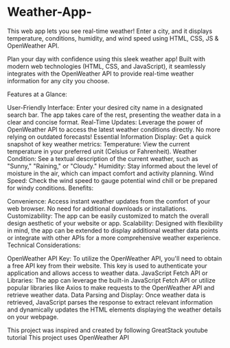 # Weather-App-
This web app lets you see real-time weather! Enter a city, and it displays temperature, conditions, humidity, and wind speed using HTML, CSS, JS &amp; OpenWeather API.

Plan your day with confidence using this sleek weather app! Built with modern web technologies (HTML, CSS, and JavaScript), it seamlessly integrates with the OpenWeather API to provide real-time weather information for any city you choose.

Features at a Glance:

User-Friendly Interface: Enter your desired city name in a designated search bar. The app takes care of the rest, presenting the weather data in a clear and concise format.
Real-Time Updates: Leverage the power of OpenWeather API to access the latest weather conditions directly. No more relying on outdated forecasts!
Essential Information Display: Get a quick snapshot of key weather metrics:
Temperature: View the current temperature in your preferred unit (Celsius or Fahrenheit).
Weather Condition: See a textual description of the current weather, such as "Sunny," "Raining," or "Cloudy."
Humidity: Stay informed about the level of moisture in the air, which can impact comfort and activity planning.
Wind Speed: Check the wind speed to gauge potential wind chill or be prepared for windy conditions.
Benefits:

Convenience: Access instant weather updates from the comfort of your web browser. No need for additional downloads or installations.
Customizability: The app can be easily customized to match the overall design aesthetic of your website or app.
Scalability: Designed with flexibility in mind, the app can be extended to display additional weather data points or integrate with other APIs for a more comprehensive weather experience.
Technical Considerations:

OpenWeather API Key: To utilize the OpenWeather API, you'll need to obtain a free API key from their website. This key is used to authenticate your application and allows access to weather data.
JavaScript Fetch API or Libraries: The app can leverage the built-in JavaScript Fetch API or utilize popular libraries like Axios to make requests to the OpenWeather API and retrieve weather data.
Data Parsing and Display: Once weather data is retrieved, JavaScript parses the response to extract relevant information and dynamically updates the HTML elements displaying the weather details on your webpage.

This project was inspired and created by following GreatStack youtube tutorial
This project uses OpenWeather API 
